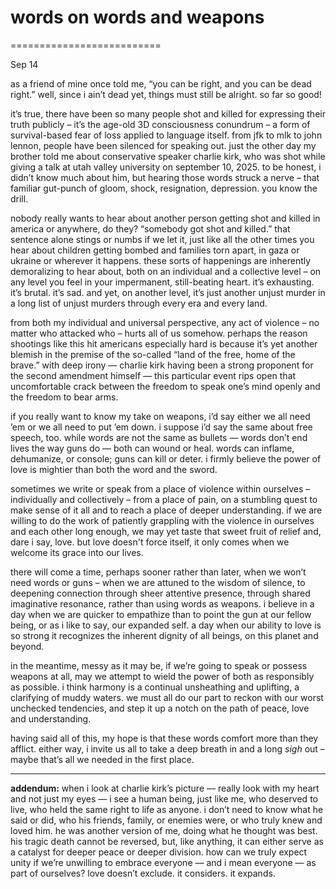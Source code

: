 # words on words and weapons

==========================

Sep 14


as a friend of mine once told me, “you can be right, and you can be dead right.” well, since i ain’t dead yet, things must still be alright. so far so good!

it’s true, there have been so many people shot and killed for expressing their truth publicly – it’s the age-old 3D consciousness conundrum – a form of survival-based fear of loss applied to language itself. from jfk to mlk to john lennon, people have been silenced for speaking out. just the other day my brother told me about conservative speaker charlie kirk, who was shot while giving a talk at utah valley university on september 10, 2025. to be honest, i didn’t know much about him, but hearing those words struck a nerve – that familiar gut-punch of gloom, shock, resignation, depression. you know the drill.

nobody really wants to hear about another person getting shot and killed in america or anywhere, do they? “somebody got shot and killed.” that sentence alone stings or numbs if we let it, just like all the other times you hear about children getting bombed and families torn apart, in gaza or ukraine or wherever it happens. these sorts of happenings are inherently demoralizing to hear about, both on an individual and a collective level – on any level you feel in your impermanent, still-beating heart. it’s exhausting. it’s brutal. it’s sad. and yet, on another level, it’s just another unjust murder in a long list of unjust murders through every era and every land.

from both my individual and universal perspective, any act of violence – no matter who attacked who – hurts all of us somehow. perhaps the reason shootings like this hit americans especially hard is because it’s yet another blemish in the premise of the so-called “land of the free, home of the brave.” with deep irony — charlie kirk having been a strong proponent for the second amendment himself — this particular event rips open that uncomfortable crack between the freedom to speak one’s mind openly and the freedom to bear arms.

if you really want to know my take on weapons, i’d say either we all need ’em or we all need to put ’em down. i suppose i’d say the same about free speech, too. while words are not the same as bullets — words don’t end lives the way guns do — both can wound or heal. words can inflame, dehumanize, or console; guns can kill or deter. i firmly believe the power of love is mightier than both the word and the sword.

sometimes we write or speak from a place of violence within ourselves – individually and collectively – from a place of pain, on a stumbling quest to make sense of it all and to reach a place of deeper understanding. if we are willing to do the work of patiently grappling with the violence in ourselves and each other long enough, we may yet taste that sweet fruit of relief and, dare i say, love. but love doesn't force itself, it only comes when we welcome its grace into our lives.

there will come a time, perhaps sooner rather than later, when we won’t need words or guns – when we are attuned to the wisdom of silence, to deepening connection through sheer attentive presence, through shared imaginative resonance, rather than using words as weapons. i believe in a day when we are quicker to empathize than to point the gun at our fellow being, or as i like to say, our expanded self. a day when our ability to love is so strong it recognizes the inherent dignity of all beings, on this planet and beyond.

in the meantime, messy as it may be, if we’re going to speak or possess weapons at all, may we attempt to wield the power of both as responsibly as possible. i think harmony is a continual unsheathing and uplifting, a clarifying of muddy waters. we must all do our part to reckon with our worst unchecked tendencies, and step it up a notch on the path of peace, love and understanding.

having said all of this, my hope is that these words comfort more than they afflict. either way, i invite us all to take a deep breath in and a long *sigh* out – maybe that’s all we needed in the first place.

---

**addendum:** when i look at charlie kirk’s picture — really look with my heart and not just my eyes — i see a human being, just like me, who deserved to live, who held the same right to life as anyone. i don’t need to know what he said or did, who his friends, family, or enemies were, or who truly knew and loved him. he was another version of me, doing what he thought was best. his tragic death cannot be reversed, but, like anything, it can either serve as a catalyst for deeper peace or deeper division. how can we truly expect unity if we’re unwilling to embrace everyone — and i mean everyone — as part of ourselves? love doesn’t exclude. it considers. it expands.